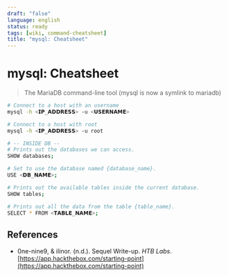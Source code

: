```yaml
---
draft: "false"
language: english
status: ready
tags: [wiki, command-cheatsheet]
title: "mysql: Cheatsheet"
---
```


# mysql: Cheatsheet

> The MariaDB command-line tool (mysql is now a symlink to mariadb)

```bash
# Connect to a host with an username
mysql -h <𝗜𝗣_𝗔𝗗𝗗𝗥𝗘𝗦𝗦> -u <𝗨𝗦𝗘𝗥𝗡𝗔𝗠𝗘>

# Connect to a host with root
mysql -h <𝗜𝗣_𝗔𝗗𝗗𝗥𝗘𝗦𝗦> -u root

# -- INSIDE DB --
# Prints out the databases we can access.
SHOW databases;

# Set to use the database named {database_name}.
USE <𝗗𝗕_𝗡𝗔𝗠𝗘>;

# Prints out the available tables inside the current database.
SHOW tables;

# Prints out all the data from the table {table_name}.
SELECT * FROM <𝗧𝗔𝗕𝗟𝗘_𝗡𝗔𝗠𝗘>;
```

## References

- 0ne-nine9, & ilinor. (n.d.). <span class="reference-title">Sequel Write-up</span>. _HTB Labs_. [https://app.hackthebox.com/starting-point](https://app.hackthebox.com/starting-point)
